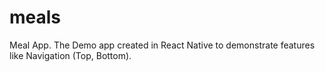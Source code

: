 # meals
Meal App. The Demo app created in React Native to demonstrate features like Navigation (Top, Bottom). 
